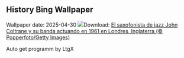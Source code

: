 ## History Bing Wallpaper
Wallpaper date: 2025-04-30
![](https://www.bing.com/th?id=OHR.ColtraneBand_ES-ES9738799865_UHD.jpg&w=1000)Download: [El saxofonista de jazz John Coltrane y su banda actuando en 1961 en Londres, Inglaterra (© Popperfoto/Getty Images)](https://www.bing.com/th?id=OHR.ColtraneBand_ES-ES9738799865_UHD.jpg)

Auto get programm by LtgX
